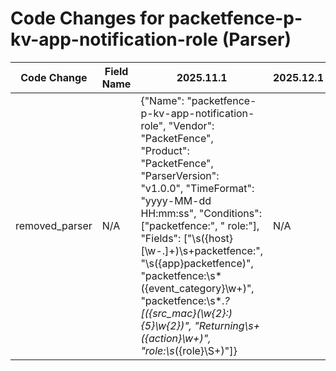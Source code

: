# Code Changes for packetfence-p-kv-app-notification-role (Parser)

| Code Change | Field Name | 2025.11.1 | 2025.12.1 |
|-------------|------------|-----------|------------|
| removed_parser | N/A | {"Name": "packetfence-p-kv-app-notification-role", "Vendor": "PacketFence", "Product": "PacketFence", "ParserVersion": "v1.0.0", "TimeFormat": "yyyy-MM-dd HH:mm:ss", "Conditions": ["packetfence:", " role:"], "Fields": ["\s({host}[\w\-.]+)\s+packetfence:", "\s({app}packetfence)", "packetfence:\s*({event_category}\w+)", "packetfence:\s*.*?\[({src_mac}(\w{2}:){5}\w{2})", "Returning\s+({action}\w+)", "role:\s*({role}\S+)"]} | N/A |